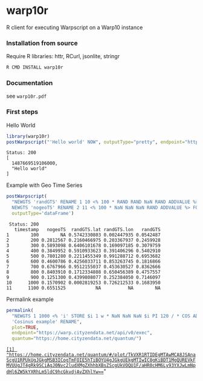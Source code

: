 # warp10r #

R client for executing Warpscript on a Warp10 instance

### Installation from source ###

Require R libraries: httr, RCurl, jsonlite, stringr

```bash
R CMD INSTALL warp10r
```

### Documentation ###

see `warp10r.pdf`


### First steps ###

Hello World

```R
library(warp10r)
postWarpscript("'Hello world' NOW", outputType="pretty", endpoint="http://localhost:8080/api/v0/exec")
```

```out
Status: 200
[
  1487669519106000,
  "Hello world"
]
```

Example with Geo Time Series

```R
postWarpscript(
  "NEWGTS 'randGTS' RENAME 1 10 <% 100 * RAND RAND NaN RAND ADDVALUE %> FOR
  NEWGTS 'nogeoTS' RENAME 2 11 <% 100 * NaN NaN NaN RAND ADDVALUE %> FOR",
  outputType='dataFrame')
```

```out
 Status: 200
   timestamp   nogeoTS  randGTS.lat randGTS.lon   randGTS
1        100        NA 0.5742330803 0.002447935 0.0542487
2        200 0.2812567 0.2160466975 0.203367937 0.2459928
3        300 0.5893098 0.6406101678 0.169097185 0.3079759
4        400 0.3849952 0.5910933623 0.391406296 0.5402910
5        500 0.7801280 0.2211455349 0.991288712 0.6953682
6        600 0.4600786 0.4256033711 0.853263745 0.1816866
7        700 0.6767966 0.9512155037 0.453630527 0.8362666
8        800 0.8403910 0.1712334808 0.650456389 0.4757557
9        900 0.1251300 0.4399808077 0.252384050 0.7146097
10      1000 0.1570902 0.0002819253 0.726212533 0.1683950
11      1100 0.6551525           NA          NA        NA
```

Permalink example

```R
permalink(
  "NEWGTS 1 1000 <% 'i' STORE $i 1 w * NaN NaN NaN $i PI 120 / * COS ADDVALUE %> FOR
  'Cosinus example' RENAME",
  plot=TRUE,
  endpoint="https://warp.cityzendata.net/api/v0/exec",
  quantum="https://home.cityzendata.net/quantum/")
```

[`[1] "https://home.cityzendata.net/quantum/#/plot/TkVXR1RTIDEgMTAwMCA8JSAnaScgU1RPUkUgJGkgMSB3ICogTmFOIE5hTiBOYU4gJGkgUEkgMTIwIC8gKiBDT1MgQUREVkFMVUUgJT4gRk9SCiAgJ0Nvc2ludXMgZXhhbXBsZScgUkVOQU1F/aHR0cHM6Ly93YXJwLmNpdHl6ZW5kYXRhLm5ldC9hcGkvdjAvZXhlYw==`](https://home.cityzendata.net/quantum/#/plot/TkVXR1RTIDEgMTAwMCA8JSAnaScgU1RPUkUgJGkgMSB3ICogTmFOIE5hTiBOYU4gJGkgUEkgMTIwIC8gKiBDT1MgQUREVkFMVUUgJT4gRk9SCiAgJ0Nvc2ludXMgZXhhbXBsZScgUkVOQU1F/aHR0cHM6Ly93YXJwLmNpdHl6ZW5kYXRhLm5ldC9hcGkvdjAvZXhlYw==)"
